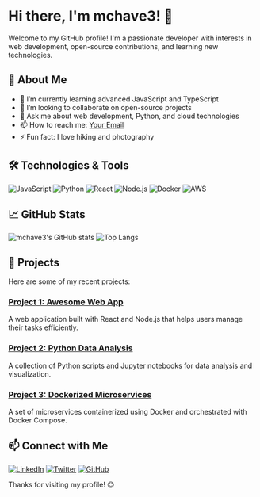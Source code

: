 # Hi there, I'm mchave3! 👋

Welcome to my GitHub profile! I'm a passionate developer with interests in web development, open-source contributions, and learning new technologies.

## 🚀 About Me

- 🌱 I’m currently learning advanced JavaScript and TypeScript
- 👯 I’m looking to collaborate on open-source projects
- 💬 Ask me about web development, Python, and cloud technologies
- 📫 How to reach me: [Your Email](mailto:youremail@example.com)
- ⚡ Fun fact: I love hiking and photography

## 🛠️ Technologies & Tools

![JavaScript](https://img.shields.io/badge/-JavaScript-F7DF1E?logo=javascript&logoColor=black&style=for-the-badge)
![Python](https://img.shields.io/badge/-Python-3776AB?logo=python&logoColor=white&style=for-the-badge)
![React](https://img.shields.io/badge/-React-61DAFB?logo=react&logoColor=black&style=for-the-badge)
![Node.js](https://img.shields.io/badge/-Node.js-339933?logo=node.js&logoColor=white&style=for-the-badge)
![Docker](https://img.shields.io/badge/-Docker-2496ED?logo=docker&logoColor=white&style=for-the-badge)
![AWS](https://img.shields.io/badge/-AWS-232F3E?logo=amazon-aws&logoColor=white&style=for-the-badge)

## 📈 GitHub Stats

![mchave3's GitHub stats](https://github-readme-stats.vercel.app/api?username=mchave3&show_icons=true&theme=radical)
![Top Langs](https://github-readme-stats.vercel.app/api/top-langs/?username=mchave3&layout=compact&theme=radical)

## 📂 Projects

Here are some of my recent projects:

### [Project 1: Awesome Web App](https://github.com/mchave3/awesome-web-app)
A web application built with React and Node.js that helps users manage their tasks efficiently.

### [Project 2: Python Data Analysis](https://github.com/mchave3/python-data-analysis)
A collection of Python scripts and Jupyter notebooks for data analysis and visualization.

### [Project 3: Dockerized Microservices](https://github.com/mchave3/dockerized-microservices)
A set of microservices containerized using Docker and orchestrated with Docker Compose.

## 📫 Connect with Me

[![LinkedIn](https://img.shields.io/badge/-LinkedIn-0077B5?logo=linkedin&logoColor=white&style=for-the-badge)](https://linkedin.com/in/yourprofile)
[![Twitter](https://img.shields.io/badge/-Twitter-1DA1F2?logo=twitter&logoColor=white&style=for-the-badge)](https://twitter.com/yourprofile)
[![GitHub](https://img.shields.io/badge/-GitHub-181717?logo=github&logoColor=white&style=for-the-badge)](https://github.com/mchave3)

Thanks for visiting my profile! 😊
